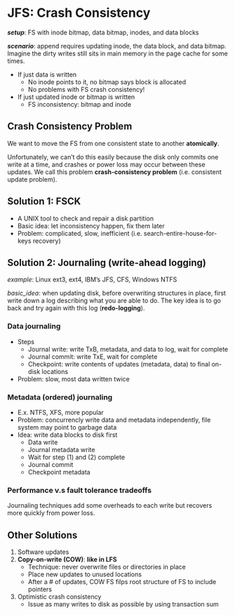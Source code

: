 # JFS: Crash Consistency 
**_setup_**: FS with inode bitmap, data bitmap, inodes, and data blocks 

**_scenario_**: append requires updating inode, the data block, and data bitmap. Imagine the dirty writes still sits in main memory in the page cache for some times. 
*  If just data is written 
    *  No inode points to it, no bitmap says block is allocated
    *  No problems with FS crash consistency!
*  If just updated inode or bitmap is written
    *  FS inconsistency: bitmap and inode

## Crash Consistency Problem 
We want to move the FS from one consistent state to another **atomically**. 

Unfortunately, we can’t do this easily because the disk only commits one write at a time, and crashes or power loss may occur between these updates. We call this problem **crash-consistency problem** (i.e. consistent update problem). 

## Solution 1: FSCK
*  A UNIX tool to check and repair a disk partition
*  Basic idea: let inconsistency happen, fix them later
*  Problem: complicated, slow, inefficient (i.e. search-entire-house-for-keys recovery) 

## Solution 2: Journaling (write-ahead logging) 
_example_: Linux ext3, ext4, IBM’s JFS, CFS, Windows NTFS

_basic_idea_: when updating disk, before overwriting structures in place, first write down a log describing what you are able to do. The key idea is to go back and try again with this log (**redo-logging**). 

### Data journaling 
*   Steps
    *   Journal write: write TxB, metadata, and data to log, wait for complete
    *   Journal commit: write TxE, wait for complete
    *   Checkpoint: write contents of updates (metadata, data) to final on-disk locations
*   Problem: slow, most data written twice 

### Metadata (ordered) journaling 
*    E.x. NTFS, XFS, more popular
*    Problem: concurrencly write data and metadata independently, file system may point to garbage data
*    Idea: write data blocks to disk first
     *  Data write
     *  Journal metadata write
     *  Wait for step (1) and (2) complete
     *  Journal commit
     *  Checkpoint metadata        
### Performance v.s fault tolerance tradeoffs
Journaling techniques add some overheads to each write but recovers more quickly from power loss. 

## Other Solutions 
1. Software updates
2. **Copy-on-write (COW)**: **like in LFS**
   *   Technique: never overwrite files or directories in place
   *   Place new updates to unused locations
   *   After a # of updates, COW FS filps root structure of FS to include pointers
3. Optimistic crash consistency
   *   Issue as many writes to disk as possible by using transaction sum  
